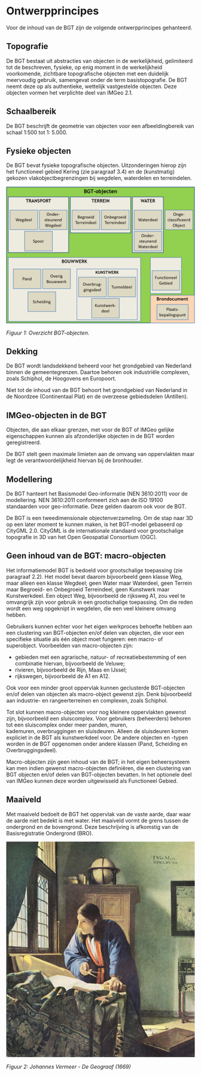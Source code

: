 # Ontwerpprincipes

Voor de inhoud van de BGT zijn de volgende ontwerpprincipes gehanteerd.

## Topografie

De BGT bestaat uit abstracties van objecten in de werkelijkheid, gelimiteerd tot de be­schre­ven, fysieke, op enig moment in de werkelijkheid voorkomende, zichtbare to­po­grafische objecten met een duidelijk meervoudig gebruik, samengevat onder de term basistopografie. De BGT neemt deze op als authentieke, wettelijk vastgestelde objecten. Deze objecten vormen het verplichte deel van IMGeo 2.1.

## Schaalbereik

De BGT beschrijft de geometrie van objecten voor een afbeeldingbereik van schaal 1:500 tot 1: 5.000.

## Fysieke objecten

De BGT bevat fysieke topografische objecten. Uitzonderingen hierop zijn het functioneel gebied Kering (zie paragraaf 3.4) en de (kunstmatig) gekozen vlakobjectbegrenzingen bij wegdelen, waterdelen en terreindelen.

![Figuur 1: Overzicht BGT-objecten.](../afbeeldingen-opmaak/bgt-fig-overzicht-bgt-objecten.png)

_Figuur 1: Overzicht BGT-objecten._

## Dekking

De BGT wordt landsdekkend beheerd voor het grondgebied van Nederland binnen de gemeentegrenzen. Daartoe behoren ook industriële complexen, zoals Schiphol, de Hoogovens en Europoort.

Niet tot de inhoud van de BGT behoort het grondgebied van Nederland in de Noordzee (Continentaal Plat) en de overzeese gebiedsdelen (Antillen).

## IMGeo-objecten in de BGT

Objecten, die aan elkaar grenzen, met voor de BGT of IMGeo gelijke eigenschappen kunnen als afzonderlijke objecten in de BGT worden geregistreerd.

De BGT stelt geen maximale limieten aan de omvang van oppervlakten maar legt de verantwoordelijkheid hiervan bij de bronhouder.

## Modellering

De BGT hanteert het Basismodel Geo-informatie (NEN 3610:2011) voor de modellering. NEN 3610:2011 conformeert zich aan de ISO 19100 standaarden voor geo-informatie. Deze gelden daarom ook voor de BGT.

De BGT is een tweedimensionale objectenverzameling. Om de stap naar 3D op een later moment te kunnen maken, is het BGT-model gebaseerd op CityGML 2.0. CityGML is de internationale standaard voor groot­scha­lige topografie in 3D van het Open Geospatial Consortium (OGC).

## Geen inhoud van de BGT: macro-objecten

Het informatiemodel BGT is bedoeld voor grootschalige toepassing (zie paragraaf 2.2). Het model bevat daarom bijvoorbeeld geen klasse Weg, maar alleen een klasse Wegdeel; geen Water maar Waterdeel, geen Terrein maar Begroeid- en Onbegroeid Terreindeel, geen Kunstwerk maar Kunstwerkdeel. Een object Weg, bijvoorbeeld de rijksweg A1, zou veel te omvangrijk zijn voor gebruik in een grootschalige toepassing. Om die reden wordt een weg opgeknipt in wegdelen, die een veel kleinere omvang hebben.

Gebruikers kunnen echter voor het eigen werkproces behoefte hebben aan een clustering van BGT-objecten en/of delen van objecten, die voor een specifieke situatie als één object moet fungeren: een macro- of superobject. Voorbeelden van macro-objecten zijn: 

-   gebieden met een agrarische, natuur- of recreatiebestemming of een combinatie hiervan, bijvoorbeeld de Veluwe;
-   rivieren, bijvoorbeeld de Rijn, Maas en IJssel;
-   rijkswegen, bijvoorbeeld de A1 en A12.

Ook voor een minder groot oppervlak kunnen geclusterde BGT-objecten en/of delen van objecten als macro-object gewenst zijn. Denk bijvoorbeeld aan industrie- en rangeerterreinen en complexen, zoals Schiphol.

Tot slot kunnen macro-objecten voor nog kleinere oppervlakten gewenst zijn, bijvoorbeeld een sluiscomplex. Voor gebruikers (beheerders) behoren tot een sluiscomplex onder meer panden, muren, kademuren, overbruggingen en sluisdeuren. Alleen de sluisdeuren komen expliciet in de BGT als kunstwerkdeel voor. De andere objecten en -typen worden in de BGT opgenomen onder andere klassen (Pand,
Scheiding en Overbruggingsdeel).

Macro-objecten zijn geen inhoud van de BGT; in het eigen beheersysteem kan men indien gewenst macro-objecten definiëren, die een clustering van BGT objecten en/of delen van BGT-objecten bevatten. In het optionele deel van IMGeo kunnen deze worden uitgewisseld als Functioneel Gebied.

## Maaiveld
Met maaiveld bedoelt de BGT het oppervlak van de vaste aarde, daar waar de aarde niet bedekt is met water. Het maaiveld
vormt de grens tussen de ondergrond en de bovengrond. Deze beschrijving is afkomstig van de Basisregistratie Ondergrond (BRO).

![Figuur 2: Johannes Vermeer - De Geograaf (1669)](../afbeeldingen-opmaak/bgt-fig-johannes-vermeer-de-geograaf.png)

_Figuur 2: Johannes Vermeer - De Geograaf (1669)_

